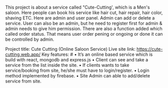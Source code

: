 This project is about a service called "Cute-Cutting', which is a Men's saloon. Here people can book his service like hair cut, hair repair, hair color, shaving ETC. Here are admin and user panel. Admin can add or delete a service. User can also be an admin, but he need to register first for admin & admin needs to give him permission. There are also a function added which called order status. That means user order pening or ongoing or done it can be controlled by admin.

Project title: Cute Cutting (Online Saloon Service)
Live site link: https://cute-cutting.web.app/
                Key features:
		#
				•	It’s an online based service which is build with react, mongodb and express.js
				•	Client can see and take a service from the list inside the site.
				•	If clients wants to take service/booking from site, he/she must have to login/register.
				•	Login method implemented by firebase.
				•	Site Admin can able to add/delete service from site.

